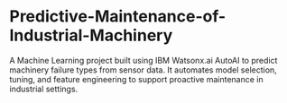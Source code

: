 # Predictive-Maintenance-of-Industrial-Machinery
A Machine Learning project built using IBM Watsonx.ai AutoAI to predict machinery failure types from sensor data. It automates model selection, tuning, and feature engineering to support proactive maintenance in industrial settings.
